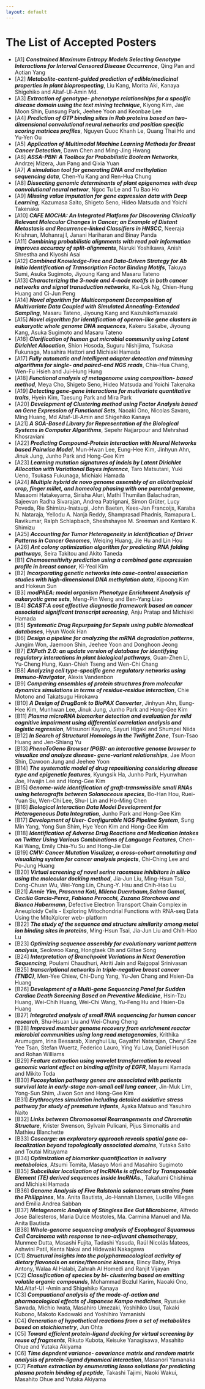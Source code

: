 ```yaml
---
layout: default
---
```


# The List of Accepted Posters

* [A1] __*Constrained Maximum Entropy Models Selecting Genotype Interactions for Interval Censored Disease Occurrence*__, Qing Pan and Aotian Yang
* [A2] __*Metabolite-content-guided prediction of edible/medicinal properties in plant bioprospecting*__, Liu Kang, Morita Aki, Kanaya Shigehiko and Altaf-Ul-Amin Md.
* [A3] __*Extraction of genotype- phenotype relationships for a specific disease domain using the text mining technique*__, Kiyong Kim, Jae Moon Shin, Eunsung Park, Jeehee Yoon and Keonbae Lee
* [A4] __*Prediction of GTP binding sites in Rab proteins based on two- dimensional convolutional neural networks and position specific scoring matrices profiles*__, Nguyen Quoc Khanh Le, Quang Thai Ho and Yu-Yen Ou
* [A5] __*Application of Multimodal Machine Learning Methods for Breast Cancer Detection*__, Dawn Chen and Ming-Jing Hwang
* [A6] __*ASSA-PBN: A Toolbox for Probabilistic Boolean Networks*__, Andrzej Mizera, Jun Pang and Qixia Yuan
* [A7] __*A simulation tool for generating DNA and methylation sequencing data*__, Chen-Yu Kang and Ren-Hua Chung
* [A8] __*Dissecting genomic determinants of plant epigenomes with deep convolutional neural networ*__, Ngoc Tu Le and Tu Bao Ho
* [A9] __*Missing value imputation for gene expression data with Deep Learning*__, Kazumasa Saito, Shigeto Seno, Hideo Matsuda and Yoichi Takenaka
* [A10] __*CAFE MOCHA: An Integrated Platform for Discovering Clinically Relevant Molecular Changes in Cancer; an Example of Distant Metastasis and Recurrence-linked Classifiers in HNSCC*__, Neeraja Krishnan, Mohanraj I, Janani Hariharan and Binay Panda
* [A11] __*Combining probabilistic alignments with read pair information improves accuracy of split-alignments*__, Naruki Yoshikawa, Anish Shrestha and Kiyoshi Asai
* [A12] __*Combined Knowledge-Free and Data-Driven Strategy for Ab Initio Identification of Transcription Factor Binding Motifs*__, Takuya Sumi, Asuka Sugimoto, Jiyoung Kang and Masaru Tateno
* [A13] __*Characterizing the 3-node and 4-node motifs in both cancer networks and signal transduction networks*__, Ka-Lok Ng, Chien-Hung Huang and Ci-Jun Peng
* [A14] __*Novel algorithm for Multicomponent Decomposition of Multivariate Data Coupled with Simulated Annealing-Extended Sampling*__, Masaru Tateno, Jiyoung Kang and KazuhikoYamazaki
* [A15] __*Novel algorithm for identification of operon-like gene clusters in eukaryotic whole genome DNA sequences*__, Kakeru Sakabe, Jiyoung Kang, Asuka Sugimoto and Masaru Tateno
* [A16] __*Clarification of human gut microbial community using Latent Dirichlet Allocation*__, Shion Hosoda, Suguru Nishijima, Tsukasa Fukunaga, Masahira Hattori and Michiaki
Hamada
* [A17] __*Fully automatic and intelligent adapter detection and trimming algorithms for single- and paired-end NGS reads*__, Chia-Hua Chang, Wen-Fu Hsieh and Jui-Hung Hung
* [A18] __*Functional analysis of metagenome using composition- based method*__, Meya Cho, Shigeto Seno, Hideo Matsuda and Yoichi Takenaka
* [A19] __*Detecting gene-gene interactions for mutivariate quantitative traits*__, Hyein Kim, Taesung Park and Mira Park
* [A20] __*Development of Clustering method using Factor Analysis based on Gene Expression of Functional Sets*__, Naoaki Ono, Nicolas Savaro, Ming Huang, Md Altaf-Ul-Amin and Shigehiko Kanaya
* [A21] __*A SOA-Based Library for Representation of the Biological Systems in Computer Algorithms*__, Sepehr Najjarpour and Mehrshad Khosraviani 
* [A22] __*Predicting Compound-Protein Interaction with Neural Networks based Pairwise Model*__, Mun-Hwan Lee, Eung-Hee Kim, Jinhyun Ahn, Jinuk Jung, Junho Park and Hong-Gee Kim 
* [A23] __*Learning mutation signatures of indels by Latent Dirichlet Allocation with Variational Bayes inference*__, Taro Matsutani, Yuki Ueno, Tsukasa Fukunaga, Michiaki Hamada
* [A24] __*Multiple hybrid de novo genome assembly of an allotetraploid crop, finger millet, and homeolog phasing with one parental genome*__, Masaomi Hatakeyama, Sirisha Aluri, Mathi Thumilan Balachadran, Sajeevan Radha Sivarajan, Andrea Patrignani, Simon Grüter, Lucy Poveda, Rie Shimizu-Inatsugi, John Baeten, Kees-Jan Francoijs, Karaba N. Nataraja, Yellodu A. Nanja Reddy, Shamprasad Phadnis, Ramapura L. Ravikumar, Ralph Schlapbach, Sheshshayee M. Sreeman and Kentaro K. Shimizu 
* [A25] __*Accounting for Tumor Heterogeneity in Identification of Driver Patterns in Cancer Genomes*__, Weiqing Huang, Jie Hu and Lin Hou
* [A26] __*Ant colony optimization algorithm for predicting RNA folding pathways*__, Seira Takitou and Akito Taneda
* [B1] __*Chemosensitivity prediction using a combined gene expression profile in breast cancer*__, Ki-Yeol Kim
* [B2] __*Incorporating genetic networks into case-control association studies with high-dimensional DNA methylation data*__, Kipoong Kim and Hokeun Sun
* [B3] __*modPhEA: model organism Phenotype Enrichment Analysis of eukaryotic gene sets*__, Meng-Pin Weng and Ben-Yang Liao
* [B4] __*SCAST:A cost effective diagnostic framework based on cancer associated significant transcript screening*__, Anju Pratap and Michiaki Hamada
* [B5] __*Systematic Drug Repurpsing for Sepsis using public biomedical databases*__, Hyun Wook Han
* [B6] __*Design a pipeline for analyzing the mRNA degradation patterns*__, Jungim Won, Jaemoon Shin, Jeehee Yoon and Donghoon Jeong
* [B7] __*EXPath 2.0: an update version of database for identifying regulatory interactions in plant biological pathways*__, Guan-Zhen Li, Yu-Cheng Hung, Kuan-Chieh Tseng and Wen-Chi Chang
* [B8] __*Analyzing cell type-specific gene regulatory networks using Immuno-Navigator*__, Alexis Vandenbon
* [B9] __*Comparing ensembles of protein structures from molecular dynamics simulations in terms of residue-residue interaction*__, Chie Motono and Takatsugu Hirokawa
* [B10] __*A Design of DrugBank to BioPAX Converter*__, Jinhyun Ahn, Eung-Hee Kim, Munhwan Lee, Jinuk Jung, Junho Park and Hong-Gee Kim
* [B11] __*Plasma microRNA biomarker detection and evaluation for mild cognitive impairment using differential correlation analysis and logistic regression*__, Mitsunori Kayano, Sayuri Higaki and Shumpei Niida
* [B12] __*In Search of Structural Homologs in the Twilight Zone*__, Tsun-Tsao Huang and Jen-Shiang Yu
* [B13] __*PhenoToGeno Browser (PGB): an interactive genome browser to visualize and analyze disease- gene-variant relationships*__, Jae Moon Shin, Dawoon Jung and Jeehee Yoon
* [B14] __*The systematic model of drug repositioning considering disease type and epigenetic features*__, Kyungsik Ha, Junho Park, Hyunwhan Joe, Hwajin Lee and Hong-Gee Kim
* [B15] __*Genome-wide identification of graft-transmissible small RNAs using heterografts between Solanaceous species*__, Bo-Han Hou, Ruei-Yuan Su, Wen-Chi Lee, Shu-I Lin and Ho-Ming Chen
* [B16] __*Biological Interaction Data Model Development for Heterogeneous Data Integration*__, Junho Park and Hong-Gee Kim
* [B17] __*Development of User- Configurable NGS Pipeline System*__, Sung Min Yang, Yong Sun Shim, Hye Yeon Kim and Hong-Gee Kim
* [B18] __*Identification of Adverse Drug Reactions and Medication Intakes on Twitter Using Various Combinations of Language Features*__, Chen-Kai Wang, Emily Chia-Yu Su and Hong-Jie Dai
* [B19] __*CMV: Cancer Mutation Visulizer, a cross-cohort annotating and visualizing system for cancer analysis projects*__, Chi-Ching Lee and Po-Jung Huang
* [B20] __*Virtual screening of novel serine racemase inhibitors in silico using the molecular docking method*__, Jia-Jun Liu, Ming-Hsun Tsai, Dong-Chuan Wu, Wei-Yong Lin, Chung-Y. Hsu and Chih-Hao Lu
* [B21] __*Annie Yim, Prasanna Koti, Milena Duerrbaum,Salma Gamal, Cecilia Garcia-Perez, Fabiana
Perocchi, Zuzana Storchova and Bianca Habermann*__, Defective Electron Transport Chain Complex in Aneuploidy Cells - Exploring Mitochondrial Functions with RNA-seq Data Using the MitoXplorer web- platform
* [B22] __*The study of the sequence and structure similarity among metal ion binding sites in proteins*__, Ming-Hsun Tsai, Jia-Jun Liu and Chih-Hao Lu
* [B23] __*Optimizing sequence assembly for evolutionary variant pattern analysis*__, Seokwoo Kang, Hongtaek Oh and Giltae Song 
* [B24] __*Interpretation of Branchpoint Variations in Next Generation Sequencing*__, Poulami Chaudhuri, Akriti Jain and Rajgopal Srinivasan
* [B25] __*transcriptional networks in triple-negative breast cancer (TNBC)*__, Men-Yee Chiew, Chi-Dung Yang, Yu-Jen Chang and Hsien-Da Huang
* [B26] __*Development of a Multi-gene Sequencing Panel for Sudden Cardiac Death Screening Based on Preventive Medicine*__, Hsin-Tzu Huang, Wei-Chih Huang, Wei-Chi Wang, Yu-Feng Hu and Hsien-Da Huang
* [B27] __*Integrated analysis of small RNA sequencing for human cancer research*__, Shu-Hsuan Liu and Wei-Chung Cheng
* [B28] __*Improved member genome recovery from enrichment reactor microbial communities using long read metagenomics*__, Krithika Arumugam, Irina Bessarab, Xianghui Liu, Gayathri Natarajan, Cheryl Sze Yee Tsan, Stefan Wuertz, Federico Lauro, Ying Yu Law, Daniel Huson and Rohan Williams
* [B29] __*Feature extraction using wavelet transformation to reveal genomic variant effect on binding affinity of EGFR*__, Mayumi Kamada and Mikito Toda
* [B30] __*Fucosylation pathway genes are associated with patients survival late in early-stage non-small cell lung cancer*__, Jin-Muk Lim, Yong-Sun Shim, Jiwon Son and Hong-Gee Kim
* [B31] __*Erythrocytes simulation including detailed oxidative stress pathway for study of premature infants*__, Ayaka Matsuo and Yasuhiro Naito
* [B32] __*Links between Chromosomal Rearrangements and Chromatin Structure*__, Krister Swenson, Sylvain Pulicani, Pijus Simonaitis and Mathieu Blanchette
* [B33] __*Cosearge: an exploratory approach reveals spatial gene co- localization beyond topologically associated domains*__, Yutaka Saito and Toutai Mituyama 
* [B34] __*Optimization of biomarker quantification in salivary metaboloics*__, Atsumi Tomita, Masayo Mori and Masahiro Sugimoto
* [B35] __*Subcellular localization of lncRNAs is affected by Transposable Element (TE) derived sequences inside lncRNAs.*__, Takafumi Chishima and Michiaki Hamada 
* [B36] __*Genome Analysis of Five Ralstonia solanacearum strains from the Philippines*__, Ma. Anita Bautista, Jo-Hannah Llames, Lucille Villegas and Emilia Andrea Sabban
* [B37] __*Metagenomic Analysis of Stingless Bee Gut Microbiome*__, Alfredo Jose Ballesteros, Maria Dulce Mostoles, Ma. Carmina Manuel and Ma. Anita Bautista
* [B38] __*Whole-genome sequencing analysis of Esophageal Squamous Cell Carcinoma with response to neo-adjuvant chemotherapy*__, Munmee Dutta, Masashi Fujita, Tadashi Yasuda, Raúl Nicolás Mateos, Ashwini Patil, Kenta Nakai and Hidewaki Nakagawa 
* [C1] __*Structural insights into the polypharmacological activity of dietary flavonols on serine/threonine kinases*__, Bincy Baby, Priya Antony, Walaa Al Halabi, Zahrah Al Homedi and Ranjit Vijayan
* [C2] __*Classification of species by bi- clustering based on emitting volatile organic compounds*__, Mohammad Bozlul Karim, Naoaki Ono, Md.Altaf-Ul -Amin and Shigehiko Kanaya
* [C3] __*Compuational analysis of the mode-of-action and pharmacological effects of Japanese Kampo medicines*__, Ryusuke Sawada, Michio Iwata, Masahiro Umezaki, Yoshihiko Usui, Takaki Kubono, Makoto Kadowaki and Yoshihiro Yamanishi
* [C4] __*Generation of hypothetical reactions from a set of metabolites based on stoichiometry*__, Jun Ohta
* [C5] __*Toward efficient protein-ligand docking for virtual screening by reuse of fragments*__, Rikuto Kubota, Keisuke Yanagisawa, Masahito Ohue and Yutaka Akiyama 
* [C6] __*Time depndent variance- covariance matrix and random matrix analysis of protein-ligand dynamical interaction*__, Masanori Yamanaka 
* [C7] __*Feature extraction by enumerating lasso solutions for predicting plasma protein binding of peptide*__, Takashi Tajimi, Naoki Wakui, Masahito Ohue and Yutaka Akiyama 
